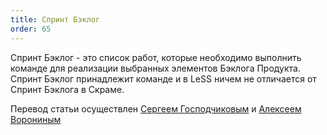 ```yaml
---
title: Спринт Бэклог
order: 65
---
```


Спринт Бэклог - это список работ, которые необходимо выполнить команде для реализации выбранных элементов Бэклога Продукта. Спринт Бэклог принадлежит команде и в LeSS ничем не отличается от Спринт Бэклога в Скраме.

Перевод статьи осуществлен [Сергеем Господчиковым](https://less.works/ru/profiles/sergey-gospodchikov) и [Алексеем Ворониным](https://facebook.com/agileinjection)